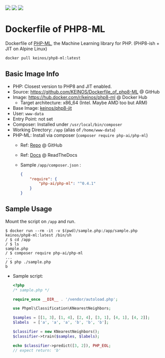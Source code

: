 [![](https://images.microbadger.com/badges/image/keinos/php8-ml.svg)](https://microbadger.com/images/keinos/php8-ml "View image info on microbadger.com")
[![](https://img.shields.io/docker/cloud/automated/keinos/php8-ml)](https://hub.docker.com/r/keinos/php8-ml "Docker Cloud Automated build")
[![](https://img.shields.io/docker/cloud/build/keinos/php8-ml)](https://hub.docker.com/r/keinos/php8-ml/builds "Docker Cloud Build Status")

# Dockerfile of PHP8-ML

Dockerfile of [PHP-ML](https://php-ml.org/), the Machine Learning library for PHP. (PHP8-ish + JIT on Alpine Linux)

```bash
docker pull keinos/php8-ml:latest
```

## Basic Image Info

- PHP: Closest version to PHP8 and JIT enabled.
- Source: https://github.com/KEINOS/Dockerfile_of_php8-ML @ GitHub
- Image: https://hub.docker.com/r/keinos/php8-ml @ Docker Hub
  - Target architecture: x86_64 (Intel. Maybe AMD too but ARM)
- Base Image: [keinos/php8-jit](https://hub.docker.com/r/keinos/php8-jit)
- User: `www-data`
- Entry Point: not set
- Composer: Installed under `/usr/local/bin/composer`
- Working Directory: `/app` (alias of `/home/www-data`)
- PHP-ML: Install via composer (`composer require php-ai/php-ml`)
  - Ref: [Repo](https://github.com/php-ai/php-ml) @ GitHub
  - Ref: [Docs](https://php-ml.readthedocs.io/en/latest/) @ ReadTheDocs
  - Sample `/app/composer.json` :

    ```json
    {
        "require": {
            "php-ai/php-ml": "^0.4.1"
        }
    }
    ```

## Sample Usage

Mount the script on `/app` and run.

```shellsession
$ docker run --rm -it -v $(pwd)/sample.php:/app/sample.php keinos/php8-ml:latest /bin/sh
/ $ cd /app
/ $ ls
sample.php
/ $ composer require php-ai/php-ml
...
/ $ php ./sample.php
b
```

- Sample script:

    ```php
    <?php
    /* sample.php */

    require_once __DIR__ . '/vendor/autoload.php';

    use Phpml\Classification\KNearestNeighbors;

    $samples = [[1, 3], [1, 4], [2, 4], [3, 1], [4, 1], [4, 2]];
    $labels  = ['a', 'a', 'a', 'b', 'b', 'b'];

    $classifier = new KNearestNeighbors();
    $classifier->train($samples, $labels);

    echo $classifier->predict([3, 2]), PHP_EOL;
    // expect return: 'b'
    ```
